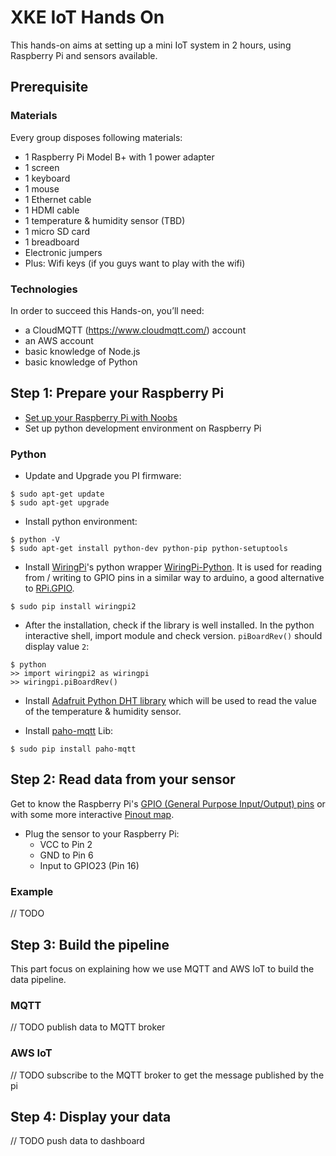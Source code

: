 # XKE IoT Hands On

This hands-on aims at setting up a mini IoT system in 2 hours, using Raspberry 
Pi and sensors available.

## Prerequisite

### Materials

Every group disposes following materials:

- 1 Raspberry Pi Model B+ with 1 power adapter
- 1 screen
- 1 keyboard
- 1 mouse
- 1 Ethernet cable
- 1 HDMI cable
- 1 temperature & humidity sensor (TBD)
- 1 micro SD card
- 1 breadboard
- Electronic jumpers
- Plus: Wifi keys (if you guys want to play with the wifi)

### Technologies

In order to succeed this Hands-on, you’ll need:
- a CloudMQTT (https://www.cloudmqtt.com/) account
- an AWS account
- basic knowledge of Node.js
- basic knowledge of Python

## Step 1: Prepare your Raspberry Pi

- [Set up your Raspberry Pi with Noobs](https://www.raspberrypi.org/help/noobs-setup/)
- Set up python development environment on Raspberry Pi

### Python

- Update and Upgrade you PI firmware:
```
$ sudo apt-get update
$ sudo apt-get upgrade
```

- Install python environment:
```
$ python -V 
$ sudo apt-get install python-dev python-pip python-setuptools
```

- Install [WiringPi](http://wiringpi.com/)'s python wrapper [WiringPi-Python](https://github.com/WiringPi/WiringPi-Python). 
It is used for reading from / writing to GPIO pins in a similar way to arduino, 
a good alternative to [RPi.GPIO](https://pypi.python.org/pypi/RPi.GPIO).
```
$ sudo pip install wiringpi2
```

- After the installation, check if the library is well installed. In the python 
interactive shell, import module and check version. `piBoardRev()` should display
value `2`:

```
$ python
>> import wiringpi2 as wiringpi
>> wiringpi.piBoardRev()
```

- Install [Adafruit Python DHT library](https://github.com/adafruit/Adafruit_Python_DHT) 
which will be used to read the value of the temperature & humidity sensor.

- Install [paho-mqtt](https://pypi.python.org/pypi/paho-mqtt/1.1) Lib:
```
$ sudo pip install paho-mqtt
```

## Step 2: Read data from your sensor

Get to know the Raspberry Pi's [GPIO (General Purpose Input/Output) pins](https://www.raspberrypi.org/documentation/usage/gpio/) 
or with some more interactive [Pinout map](http://pinout.xyz/).

- Plug the sensor to your Raspberry Pi:
	- VCC to Pin 2
	- GND to Pin 6
	- Input to GPIO23 (Pin 16)

### Example

// TODO

## Step 3: Build the pipeline

This part focus on explaining how we use MQTT and AWS IoT to build 
the data pipeline.

### MQTT

// TODO publish data to MQTT broker

### AWS IoT

// TODO subscribe to the MQTT broker to get the message published by the pi

## Step 4: Display your data

// TODO push data to dashboard
